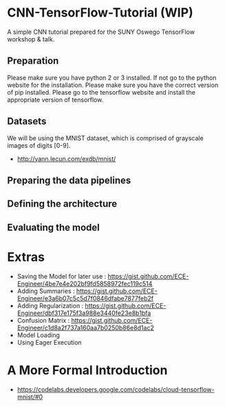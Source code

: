 # CNN-TensorFlow-Tutorial (WIP)
A simple CNN tutorial prepared for the SUNY Oswego TensorFlow workshop &amp; talk.

## Preparation
Please make sure you have python 2 or 3 installed. If not go to the python website for the installation.
Please make sure you have the correct version of pip installed.
Please go to the tensorflow website and install the appropriate version of tensorflow.

## Datasets
We will be using the MNIST dataset, which is comprised of grayscale images of digits [0-9].
* http://yann.lecun.com/exdb/mnist/

## Preparing the data pipelines

## Defining the architecture

## Evaluating the model


# Extras
* Saving the Model for later use : https://gist.github.com/ECE-Engineer/4be7e4e202bf9fd5858972fec119c514
* Adding Summaries : https://gist.github.com/ECE-Engineer/e3a6b07c5c5d7f0846dfabe7877feb2f
* Adding Regularization : https://gist.github.com/ECE-Engineer/dbf317e175f3a988e3440fe23e8b1bfa
* Confusion Matrix : https://gist.github.com/ECE-Engineer/c1d8a2f737a160aa7b0250b86e8d1ac2
* Model Loading
* Using Eager Execution

# A More Formal Introduction
* https://codelabs.developers.google.com/codelabs/cloud-tensorflow-mnist/#0